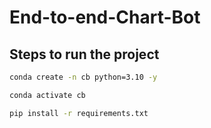 # End-to-end-Chart-Bot

## Steps to run the project

```bash
conda create -n cb python=3.10 -y
```

```bash
conda activate cb
```

```bash
pip install -r requirements.txt 
```